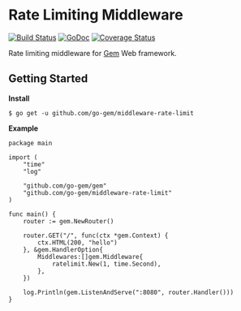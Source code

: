 # Rate Limiting Middleware

[![Build Status](https://travis-ci.org/go-gem/middleware-rate-limit.svg?branch=master)](https://travis-ci.org/go-gem/middleware-rate-limit)
[![GoDoc](https://godoc.org/github.com/go-gem/middleware-rate-limit?status.svg)](https://godoc.org/github.com/go-gem/middleware-rate-limit)
[![Coverage Status](https://coveralls.io/repos/github/go-gem/middleware-rate-limit/badge.svg?branch=master)](https://coveralls.io/github/go-gem/middleware-rate-limit?branch=master)

Rate limiting middleware for [Gem](https://github.com/go-gem/gem) Web framework.

## Getting Started

**Install**

```
$ go get -u github.com/go-gem/middleware-rate-limit
```

**Example**

```
package main

import (
	"time"
	"log"

	"github.com/go-gem/gem"
	"github.com/go-gem/middleware-rate-limit"
)

func main() {
	router := gem.NewRouter()

	router.GET("/", func(ctx *gem.Context) {
		ctx.HTML(200, "hello")
	}, &gem.HandlerOption{
		Middlewares:[]gem.Middleware{
			ratelimit.New(1, time.Second),
		},
	})

	log.Println(gem.ListenAndServe(":8080", router.Handler()))
}
```